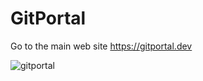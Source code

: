 # GitPortal

Go to the main web site https://gitportal.dev

![gitportal](https://gitportal.dev/assets/main.png)
